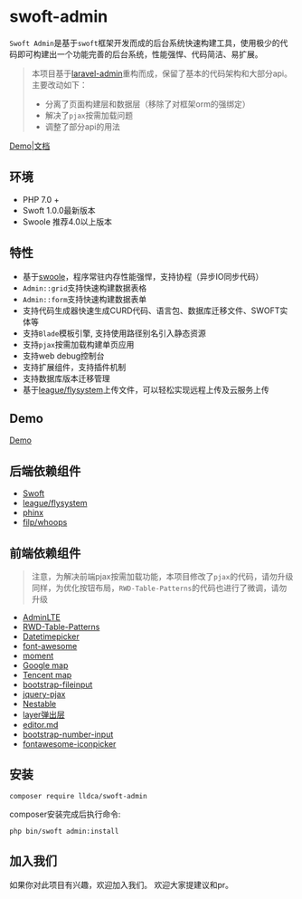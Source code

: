 # swoft-admin

`Swoft Admin`是基于`swoft`框架开发而成的后台系统快速构建工具，使用极少的代码即可构建出一个功能完善的后台系统，性能强悍、代码简洁、易扩展。

>本项目基于[laravel-admin](http://laravel-admin.org/)重构而成，保留了基本的代码架构和大部分api。主要改动如下：
>+ 分离了页面构建层和数据层（移除了对框架orm的强绑定）
>+ 解决了`pjax`按需加载问题 
>+ 调整了部分api的用法

[Demo](http://103.45.104.52:8000)|[文档]()

## 环境
+ PHP 7.0 +
+ Swoft 1.0.0最新版本
+ Swoole 推荐4.0以上版本

## 特性

+ 基于[swoole](https://www.swoole.com/)，程序常驻内存性能强悍，支持协程（异步IO同步代码）
+ `Admin::grid`支持快速构建数据表格
+ `Admin::form`支持快速构建数据表单
+ 支持代码生成器快速生成CURD代码、语言包、数据库迁移文件、SWOFT实体等
+ 支持`Blade`模板引擎, 支持使用路径别名引入静态资源
+ 支持`pjax`按需加载构建单页应用
+ 支持web debug控制台
+ 支持扩展组件，支持插件机制
+ 支持数据库版本迁移管理
+ 基于[league/flysystem](http://flysystem.thephpleague.com/docs/)上传文件，可以轻松实现远程上传及云服务上传

## Demo

[Demo](http://103.45.104.52:8000)


## 后端依赖组件

+ [Swoft](http://www.swoft.org/)
+ [league/flysystem](http://flysystem.thephpleague.com/docs/)
+ [phinx](http://docs.phinx.org/en/latest/)
+ [filp/whoops](http://filp.github.io/whoops/)


## 前端依赖组件
> 注意，为解决前端pjax按需加载功能，本项目修改了`pjax`的代码，请勿升级
> 同样，为优化按钮布局，`RWD-Table-Patterns`的代码也进行了微调，请勿升级
+ [AdminLTE](https://almsaeedstudio.com/)
+ [RWD-Table-Patterns](http://gergeo.se/RWD-Table-Patterns/)
+ [Datetimepicker](http://eonasdan.github.io/bootstrap-datetimepicker/)
+ [font-awesome](http://fontawesome.io)
+ [moment](http://momentjs.com/)
+ [Google map](https://www.google.com/maps)
+ [Tencent map](http://lbs.qq.com/)
+ [bootstrap-fileinput](https://github.com/kartik-v/bootstrap-fileinput)
+ [jquery-pjax](https://github.com/defunkt/jquery-pjax)
+ [Nestable](http://dbushell.github.io/Nestable/)
+ [layer弹出层](https://layer.layui.com/)
+ [editor.md](https://pandao.github.io/editor.md/)
+ [bootstrap-number-input](https://github.com/wpic/bootstrap-number-input)
+ [fontawesome-iconpicker](https://github.com/itsjavi/fontawesome-iconpicker)

## 安装
```
composer require lldca/swoft-admin
```
composer安装完成后执行命令:
```
php bin/swoft admin:install
```

## 加入我们
如果你对此项目有兴趣，欢迎加入我们。
欢迎大家提建议和pr。

